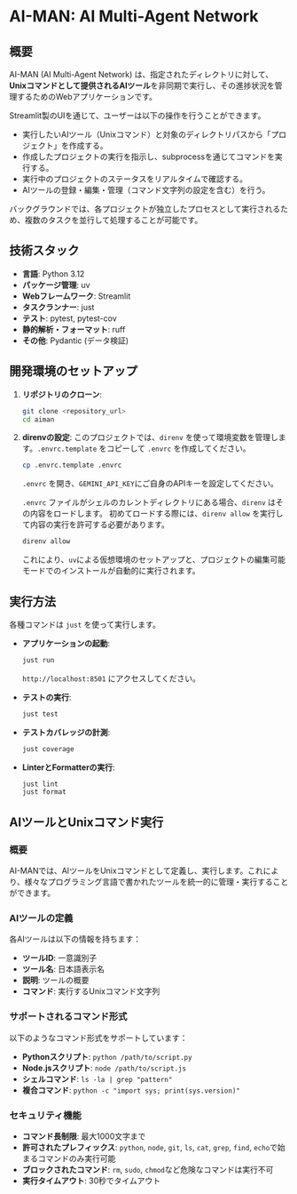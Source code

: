 # AI-MAN: AI Multi-Agent Network

## 概要

AI-MAN (AI Multi-Agent Network) は、指定されたディレクトリに対して、**Unixコマンドとして提供されるAIツール**を非同期で実行し、その進捗状況を管理するためのWebアプリケーションです。

Streamlit製のUIを通じて、ユーザーは以下の操作を行うことができます。

- 実行したいAIツール（Unixコマンド）と対象のディレクトリパスから「プロジェクト」を作成する。
- 作成したプロジェクトの実行を指示し、subprocessを通じてコマンドを実行する。
- 実行中のプロジェクトのステータスをリアルタイムで確認する。
- AIツールの登録・編集・管理（コマンド文字列の設定を含む）を行う。

バックグラウンドでは、各プロジェクトが独立したプロセスとして実行されるため、複数のタスクを並行して処理することが可能です。

## 技術スタック

- **言語**: Python 3.12
- **パッケージ管理**: uv
- **Webフレームワーク**: Streamlit
- **タスクランナー**: just
- **テスト**: pytest, pytest-cov
- **静的解析・フォーマット**: ruff
- **その他**: Pydantic (データ検証)

## 開発環境のセットアップ

1. **リポジトリのクローン**:

    ```bash
    git clone <repository_url>
    cd aiman
    ```

2. **direnvの設定**:
    このプロジェクトでは、`direnv` を使って環境変数を管理します。`.envrc.template` をコピーして `.envrc` を作成してください。

    ```bash
    cp .envrc.template .envrc
    ```

    `.envrc` を開き、`GEMINI_API_KEY`にご自身のAPIキーを設定してください。

    `.envrc` ファイルがシェルのカレントディレクトリにある場合、`direnv` はその内容をロードします。
    初めてロードする際には、`direnv allow` を実行して内容の実行を許可する必要があります。

    ```bash
    direnv allow
    ```

    これにより、`uv`による仮想環境のセットアップと、プロジェクトの編集可能モードでのインストールが自動的に実行されます。

## 実行方法

各種コマンドは `just` を使って実行します。

- **アプリケーションの起動**:

  ```bash
  just run
  ```

  `http://localhost:8501` にアクセスしてください。

- **テストの実行**:

  ```bash
  just test
  ```

- **テストカバレッジの計測**:

  ```bash
  just coverage
  ```

- **LinterとFormatterの実行**:

  ```bash
  just lint
  just format
  ```

## AIツールとUnixコマンド実行

### 概要

AI-MANでは、AIツールをUnixコマンドとして定義し、実行します。これにより、様々なプログラミング言語で書かれたツールを統一的に管理・実行することができます。

### AIツールの定義

各AIツールは以下の情報を持ちます：

- **ツールID**: 一意識別子
- **ツール名**: 日本語表示名
- **説明**: ツールの概要
- **コマンド**: 実行するUnixコマンド文字列

### サポートされるコマンド形式

以下のようなコマンド形式をサポートしています：

- **Pythonスクリプト**: `python /path/to/script.py`
- **Node.jsスクリプト**: `node /path/to/script.js`
- **シェルコマンド**: `ls -la | grep "pattern"`
- **複合コマンド**: `python -c "import sys; print(sys.version)"`

### セキュリティ機能

- **コマンド長制限**: 最大1000文字まで
- **許可されたプレフィックス**: `python`, `node`, `git`, `ls`, `cat`, `grep`, `find`, `echo`で始まるコマンドのみ実行可能
- **ブロックされたコマンド**: `rm`, `sudo`, `chmod`など危険なコマンドは実行不可
- **実行タイムアウト**: 30秒でタイムアウト
